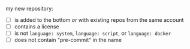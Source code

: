 <!-- if your edit is to something other than all-repos.yaml remove this -->

my new repository:

- [ ] is added to the bottom *or* with existing repos from the same account
- [ ] contains a license
- [ ] is not `language: system`, `language: script`, or `language: docker`
- [ ] does not contain "pre-commit" in the name
